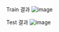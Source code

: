 Train 결과
![image](https://user-images.githubusercontent.com/79328858/186543701-3fdfe7bd-adb1-4c3a-813d-df6ebe7693d0.png)

Test 결과
![image](https://user-images.githubusercontent.com/79328858/186543713-f16ce168-d3ec-4fb0-9a4c-ff46e5d14fb7.png)
